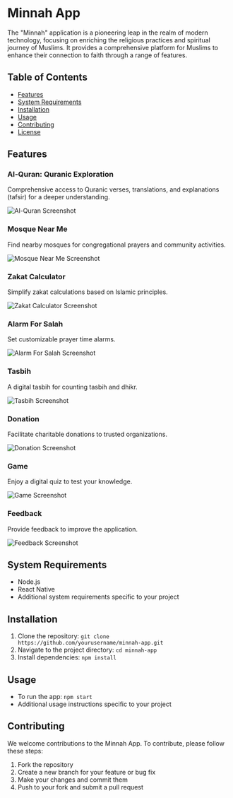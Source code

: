 # Minnah App

The "Minnah" application is a pioneering leap in the realm of modern technology, focusing on enriching the religious practices and spiritual journey of Muslims. It provides a comprehensive platform for Muslims to enhance their connection to faith through a range of features.

## Table of Contents

- [Features](#features)
- [System Requirements](#system-requirements)
- [Installation](#installation)
- [Usage](#usage)
- [Contributing](#contributing)
- [License](#license)

## Features

### Al-Quran: Quranic Exploration
Comprehensive access to Quranic verses, translations, and explanations (tafsir) for a deeper understanding.

![Al-Quran Screenshot](/screenshots/al-quran.png)

### Mosque Near Me
Find nearby mosques for congregational prayers and community activities.

![Mosque Near Me Screenshot](/screenshots/mosque-near-me.png)

### Zakat Calculator
Simplify zakat calculations based on Islamic principles.

![Zakat Calculator Screenshot](/screenshots/zakat-calculator.png)

### Alarm For Salah
Set customizable prayer time alarms.

![Alarm For Salah Screenshot](/screenshots/alarm-for-salah.png)

### Tasbih
A digital tasbih for counting tasbih and dhikr.

![Tasbih Screenshot](/screenshots/tasbih.png)

### Donation
Facilitate charitable donations to trusted organizations.

![Donation Screenshot](/screenshots/donation.png)

### Game
Enjoy a digital quiz to test your knowledge.

![Game Screenshot](/screenshots/game.png)

### Feedback
Provide feedback to improve the application.

![Feedback Screenshot](/screenshots/feedback.png)

## System Requirements
- Node.js
- React Native
- Additional system requirements specific to your project

## Installation

1. Clone the repository: `git clone https://github.com/yourusername/minnah-app.git`
2. Navigate to the project directory: `cd minnah-app`
3. Install dependencies: `npm install`

## Usage

- To run the app: `npm start`
- Additional usage instructions specific to your project

## Contributing

We welcome contributions to the Minnah App. To contribute, please follow these steps:

1. Fork the repository
2. Create a new branch for your feature or bug fix
3. Make your changes and commit them
4. Push to your fork and submit a pull request

